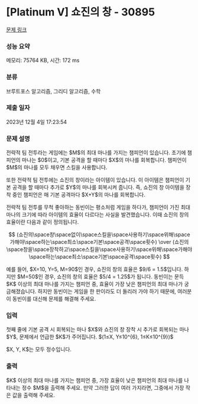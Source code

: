 # [Platinum V] 쇼진의 창 - 30895 

[문제 링크](https://www.acmicpc.net/problem/30895) 

### 성능 요약

메모리: 75764 KB, 시간: 172 ms

### 분류

브루트포스 알고리즘, 그리디 알고리즘, 수학

### 제출 일자

2023년 12월 4일 17:23:54

### 문제 설명

<p>전략적 팀 전투라는 게임에는 $M$의 최대 마나를 가지는 챔피언이 있습니다. 초기에 챔피언의 마나는 $0$이고, 기본 공격을 할 때마다 $X$의 마나를 회복합니다. 챔피언이 $M$의 마나를 모두 채우면 스킬을 사용합니다.</p>

<p>또한 전략적 팀 전투에는 쇼진의 창이라는 아이템이 있습니다. 이 아이템은 챔피언이 기본 공격을 할 때마다 추가로 $Y$의 마나를 회복시켜 줍니다. 즉, 쇼진의 창 아이템을 장착 중인 챔피언은 매 기본 공격마다 $X+Y$의 마나를 회복합니다.</p>

<p>전략적 팀 전투를 무척 좋아하는 동빈이는 평소처럼 게임을 하다가, 챔피언이 가진 최대 마나의 크기에 따라 아이템의 효율이 다르다는 사실을 발견했습니다. 이때 쇼진의 창의 효율이란 다음과 같이 정의됩니다.</p>

<p style="text-align: center;">$$ (쇼진의\space창\space없이\space스킬을\space사용하기\space위해\space가해야\space하는\space최소\space기본\space공격\space횟수) \over (쇼진의\space창을\space장착하고\space스킬을\space사용하기\space위해\space가해야\space하는\space최소\space기본\space공격\space횟수) $$</p>

<p>예를 들어, $X=10, Y=5, M=90$인 경우, 쇼진의 창의 효율은 $9/6 = 1.5$입니다. 하지만 $M=50$인 경우, 쇼진의 창의 효율은 $5/4 = 1.25$가 됩니다. 동빈이는 문득 $K$ 이상의 최대 마나를 가지는 챔피언 중, 효율이 가장 낮은 챔피언의 최대 마나가 궁금해졌습니다. 하지만 동빈이는 게임을 한 판이라도 더 돌리러 가야 하기 때문에, 여러분이 동빈이를 대신해 문제를 해결해 주세요.</p>

### 입력 

 <p>첫째 줄에 기본 공격 시 회복되는 마나 $X$와 쇼진의 창 장착 시 추가로 회복되는 마나 $Y$, 문제에서 언급한 $K$가 주어집니다. $(1≤X, Y≤10^{6}, 1≤K≤10^{9})$</p>

<p>$X, Y, K$는 모두 정수입니다.</p>

### 출력 

 <p>$K$ 이상의 최대 마나를 가지는 챔피언 중, 가장 효율이 낮은 챔피언의 최대 마나를 나타내는 정수 $M$을 출력해 주세요. 만약 그러한 답이 여러 가지라면, 그중에서 가장 작은 값을 출력해 주세요.</p>

